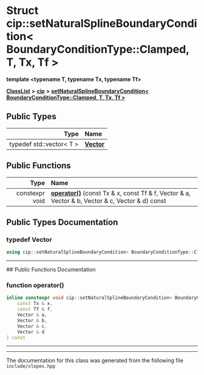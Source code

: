 

# Struct cip::setNaturalSplineBoundaryCondition&lt; BoundaryConditionType::Clamped, T, Tx, Tf &gt;

**template &lt;typename T, typename Tx, typename Tf&gt;**



[**ClassList**](annotated.md) **>** [**cip**](namespacecip.md) **>** [**setNaturalSplineBoundaryCondition&lt; BoundaryConditionType::Clamped, T, Tx, Tf &gt;**](structcip_1_1setNaturalSplineBoundaryCondition_3_01BoundaryConditionType_1_1Clamped_00_01T_00_01Tx_00_01Tf_01_4.md)






















## Public Types

| Type | Name |
| ---: | :--- |
| typedef std::vector&lt; T &gt; | [**Vector**](#typedef-vector)  <br> |




















## Public Functions

| Type | Name |
| ---: | :--- |
|  constexpr void | [**operator()**](#function-operator()) (const Tx & x, const Tf & f, Vector & a, Vector & b, Vector & c, Vector & d) const<br> |




























## Public Types Documentation




### typedef Vector 

```C++
using cip::setNaturalSplineBoundaryCondition< BoundaryConditionType::Clamped, T, Tx, Tf >::Vector =  std::vector<T>;
```




<hr>
## Public Functions Documentation




### function operator() 

```C++
inline constexpr void cip::setNaturalSplineBoundaryCondition< BoundaryConditionType::Clamped, T, Tx, Tf >::operator() (
    const Tx & x,
    const Tf & f,
    Vector & a,
    Vector & b,
    Vector & c,
    Vector & d
) const
```




<hr>

------------------------------
The documentation for this class was generated from the following file `include/slopes.hpp`


